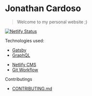 # Jonathan Cardoso

> Welcome to my personal website ;)

[![Netlify Status](https://api.netlify.com/api/v1/badges/5fdb28bb-8fc2-4fe5-93fd-aaaedec9afba/deploy-status)](https://app.netlify.com/sites/jonathanccardoso/deploys)

Technologies used:

- [Gatsby](https://www.gatsbyjs.org/)
- [GraphQL](https://graphql.org/)
<!-- - [Styled Components](https://www.styled-components.com/) -->
<!-- - [Algolia Instant Search](https://www.algolia.com/products/instantsearch/) -->
- [Netlify CMS](https://www.netlifycms.org/)
- [Git Workflow](https://www.atlassian.com/git/tutorials/comparing-workflows/gitflow-workflow)

Contributings

- [CONTRIBUTING.md](/CONTRIBUTING.md)
